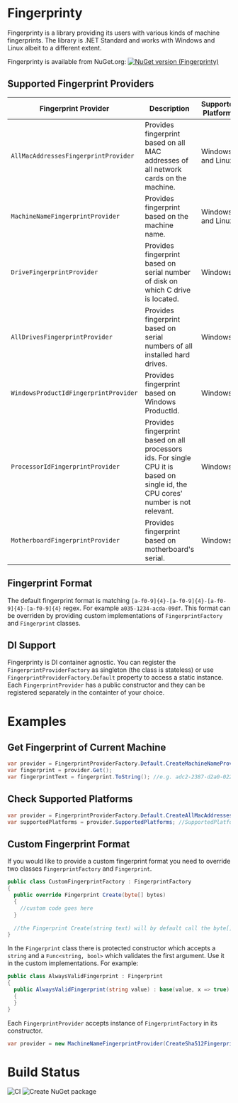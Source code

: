 # Fingerprinty
Fingerprinty is a library providing its users with various kinds of machine fingerprints. The library is .NET Standard and works with Windows and Linux albeit to a different extent.

Fingerprinty is available from NuGet.org: [![NuGet version (Fingerprinty)](https://img.shields.io/nuget/v/Fingerprinty.svg?style=flat-square)](https://www.nuget.org/packages/Fingerprinty/)

## Supported Fingerprint Providers
|Fingerprint Provider|Description|Supported Platforms|
|---|---|---|
|`AllMacAddressesFingerprintProvider`|Provides fingerprint based on all MAC addresses of all network cards on the machine.|Windows and Linux|
|`MachineNameFingerprintProvider`|Provides fingerprint based on the machine name. |Windows and Linux|
|`DriveFingerprintProvider`|Provides fingerprint based on serial number of disk on which C drive is located.|Windows|
|`AllDrivesFingerprintProvider`|Provides fingerprint based on serial numbers of all installed hard drives.|Windows|
|`WindowsProductIdFingerprintProvider`|Provides fingerprint based on Windows ProductId.| Windows|
|`ProcessorIdFingerprintProvider`|Provides fingerprint based on all processors ids. For single CPU it is based on single id, the CPU cores' number is not relevant.|Windows|
|`MotherboardFingerprintProvider`|Provides fingerprint based on motherboard's serial.|Windows|

## Fingerprint Format
The default fingerprint format is matching `[a-f0-9]{4}-[a-f0-9]{4}-[a-f0-9]{4}-[a-f0-9]{4}` regex. For example `a035-1234-acda-09df`. 
This format can be overriden by providing custom implementations of `FingerprintFactory` and `Fingerprint` classes.

## DI Support
Fingerprinty is DI container agnostic. You can register the `FingerprintProviderFactory` as singleton (the class is stateless) or use `FingerprintProviderFactory.Default` property to access a static instance.
Each `FingerprintProvider` has a public constructor and they can be registered separately in the containter of your choice.

# Examples
## Get Fingerprint of Current Machine
```csharp
var provider = FingerprintProviderFactory.Default.CreateMachineNameProvider();
var fingerprint = provider.Get();
var fingerprintText = fingerprint.ToString(); //e.g. adc2-2387-d2a0-022c
```

## Check Supported Platforms
```csharp
var provider = FingerprintProviderFactory.Default.CreateAllMacAddressesProvider();
var supportedPlatforms = provider.SupportedPlatforms; //SupportedPlatforms.Linux | SupportedPlatforms.Windows
```

## Custom Fingerprint Format
If you would like to provide a custom fingerprint format you need to override two classes `FingerprintFactory` and `Fingerprint`.
```csharp
public class CustomFingerprintFactory : FingerprintFactory
{
  public override Fingerprint Create(byte[] bytes)
  {
    //custom code goes here
  }
  
  //the Fingerprint Create(string text) will by default call the byte[] version internally. It's however possible to override this method as well
}
```
In the `Fingerprint` class there is protected constructor which accepts a `string` and a `Func<string, bool>` which validates the first argument. Use it in the custom implementations. For example:
```csharp
public class AlwaysValidFingerprint : Fingerprint
{
  public AlwaysValidFingerprint(string value) : base(value, x => true)
  {
  }
}
```
Each `FingerprintProvider` accepts instance of `FingerprintFactory` in its constructor.
```csharp
var provider = new MachineNameFingerprintProvider(CreateSha512FingerprintFactory());
```

# Build Status
![CI](https://github.com/melchiork/Fingerprinty/workflows/CI/badge.svg)
![Create NuGet package](https://github.com/melchiork/Fingerprinty/workflows/Create%20NuGet%20package/badge.svg)
